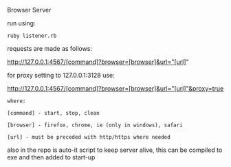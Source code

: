 Browser Server

run using:

    ruby listener.rb

requests are made as follows:

http://127.0.0.1:4567/[command]?browser=[browser]&url="[url]"

for proxy setting to 127.0.0.1:3128 use:

http://127.0.0.1:4567/[command]?browser=[browser]&url="[url]"&proxy=true

    where:

    [command] - start, stop, clean

    [browser] - firefox, chrome, ie (only in windows), safari

    [url] - must be preceded with http/https where needed

also in the repo is auto-it script to keep server alive, this can be compiled to exe and then added to start-up
